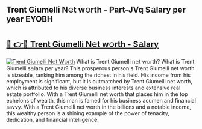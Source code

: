 ## Trent Giumelli N𝚎t w𝚘rth - Part-JVq S𝚊lary per year EYOBH

# <h2><a href="http://gc2uun.nevu.top/?p=Trent+Giumelli">🔗 👉🔴 Trent Giumelli N𝚎t w𝚘rth - S𝚊lary</a></h2>

[![Trent Giumelli N𝚎t W𝚘rth](https://i.imgur.com/Oavwk0R.jpeg)](http://gc2uun.nevu.top/?p=Trent+Giumelli)
What is Trent Giumelli n𝚎t w𝚘rth? What is Trent Giumelli s𝚊lary per year?
This prosperous person's Trent Giumelli net worth is sizeable, ranking him among the richest in his field. His income from his employment is significant, but it is outmatched by Trent Giumelli net worth, which is attributed to his diverse business interests and extensive real estate portfolio. With a Trent Giumelli net worth that places him in the top echelons of wealth, this man is famed for his business acumen and financial savvy. With a Trent Giumelli net worth in the billions and a notable income, this wealthy person is a shining example of the power of tenacity, dedication, and financial intelligence.
